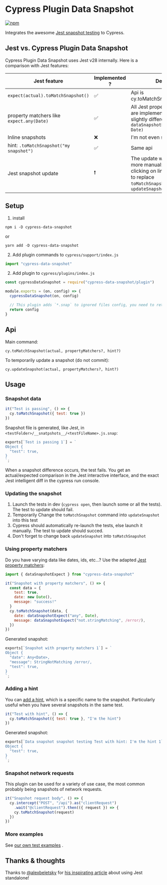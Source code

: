 # Cypress Plugin Data Snapshot

[![npm](https://img.shields.io/npm/v/cypress-data-snapshot)](https://www.npmjs.com/package/cypress-data-snapshot)

Integrates the awesome [Jest snapshot testing](https://jestjs.io/docs/snapshot-testing) to Cypress.

## Jest vs. Cypress Plugin Data Snapshot

Cypress Plugin Data Snapshot uses Jest v28 internally. Here is a comparison with Jest features:

| Jest feature                              | Implemented ? | Details                                                                                                                           |
|-------------------------------------------|---------------|-----------------------------------------------------------------------------------------------------------------------------------|
| `expect(actual).toMatchSnapshot()`        | ✅             | Api is cy.toMatchSnapshot(actual)                                                                                                 |
| property matchers like `expect.any(Date)` | ✅             | All Jest property matchers are implemented. Api is slightly different: `dataSnapshotExpect("any", Date)`                          |
| Inline snapshots                          | ❌             | I'm not even sure it's doable                                                                                                     |
| hint: `.toMatchSnapshot("my snapshot")`   | ✅             | Same api                                                                                                                          |
| Jest snapshot update                      | ❗️            | The update workflow is more manual: instead of clicking on links, you have to replace `toMatchSnapshot()` with `updateSnapshot()` |   

## Setup

1. install

```
npm i -D cypress-data-snapshot
```

or

```
yarn add -D cypress-data-snapshot
```

2. Add plugin commands to `cypress/support/index.js`

```javascript
import "cypress-data-snapshot"
```

2. Add plugin to `cypress/plugins/index.js`

```javascript
const cypressDataSnapshot = require("cypress-data-snapshot/plugin")

module.exports = (on, config) => {
  cypressDataSnapshot(on, config)

  // This plugin adds `*.snap` to ignored files config, you need to return config for it to take effect
  return config
}
```

## Api

Main command:

`cy.toMatchSnapshot(actual, propertyMatchers?, hint?)`

To temporarily update a snapshot (do not commit):

`cy.updateSnapshot(actual, propertyMatchers?, hint?)`

## Usage

### Snapshot data

```javascript
it("Test is passing", () => {
  cy.toMatchSnapshot({ test: true })
})
```

Snapshot file is generated, like Jest, in `<testFolder>/__snatpshots__/<testFileName>.js.snap`:

```javascript
exports[`Test is passing 1`] = `
Object {
  "test": true,
}
`;
```

When a snapshot difference occurs, the test fails. You get an actual/expected comparison in the Jest interactive
interface, and the exact Jest intelligent diff in the cypress run console.

### Updating the snapshot

1. Launch the tests in dev (`cypress open`, then launch some or all the tests). The test to update should fail.
2. Temporarily Change the `toMatchSnapshot` command into `updateSnapshot` into this test
3. Cypress should automatically re-launch the tests, else launch it manually. The test to update should succed.
4. Don't forget to change back `updateSnapshot` into `toMatchSnapshot`

### Using property matchers

Do you have varying data like dates, ids, etc...? Use the
adapted [Jest property matchers](https://jestjs.io/docs/snapshot-testing#property-matchers):

```javascript
import { dataSnapshotExpect } from "cypress-data-snapshot"

it("Snapshot with property matchers", () => {
  const data = {
    test: true,
    date: new Date(),
    message: "success!"
  }
  cy.toMatchSnapshot(data, {
    date: dataSnapshotExpect("any", Date),
    message: dataSnapshotExpect("not.stringMatching", /error/),
  })
})
```

Generated snapshot:

```javascript
exports[`Snapshot with property matchers 1`] = `
Object {
  "date": Any<Date>,
  "message": StringNotMatching /error/,
  "test": true,
}
`;
```

### Adding a hint

You can [add a hint](https://jestjs.io/docs/expect#tomatchsnapshotpropertymatchers-hint), which is a specific name to
the snapshot. Particularly useful when you have several snapshots in the same test.

```javascript
it("Test with hint", () => {
  cy.toMatchSnapshot({ test: true }, "I'm the hint")
})
```

Generated snapshot:

```javascript
exports[`Data snapshot snapshot testing Test with hint: I'm the hint 1`] = `
Object {
  "test": true,
}
`;
```

### Snapshot network requests

This plugin can be used for a variety of use case, the most common probably being snapshots of network requests.

```javascript
it("Snapshot request body", () => {
  cy.intercept("POST", "/api").as("clientRequest")
    .wait("@clientRequest").then(({ request }) => {
    cy.toMatchSnapshot(request)
  })
})
```

### More examples

See [our own test examples](https://github.com/matchawine/cypressDataSnapshot/blob/main/cypress/integration/expectedToPass.js)
.

## Thanks & thoughts

Thanks to [@alexbeletsky](https://github.com/alexbeletsky)
for [his inspirating article](https://medium.com/blogfoster-engineering/how-to-use-the-power-of-jests-snapshot-testing-without-using-jest-eff3239154e5)
about using Jest standalone!